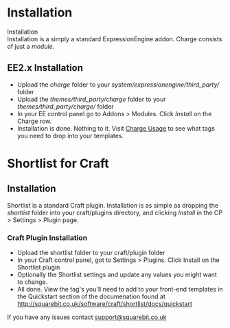 # Installation

Installation	
Installation is a simply a standard ExpressionEngine addon. Charge consists of just a _module_.


## EE2.x Installation</h3>

* Upload the *charge* folder to your *system/expressionengine/third_party/* folder
* Upload the *themes/third_party/charge* folder to your *themes/third_party/charge/* folder
* In your EE control panel go to Addons > Modules. Click _Install_ on the Charge row.
* Installation is done. Nothing to it. Visit [Charge Usage](http://squarebit.co.uk/charge/docs/usage#content) to see what tags you need to drop into your templates.

# Shortlist for Craft

## Installation

Shortlist is a standard Craft plugin. Installation is as simple as dropping the *shortlist* folder into your craft/plugins directory, and clicking *Install* in the CP > Settings > Plugin page.

### Craft Plugin Installation

* Upload the shortlist folder to your craft/plugin folder
* In your Craft control panel, got to Settings > Plugins. Click Install on the Shortlist plugin
* Optionally the Shortlist settings and update any values you might want to change.
* All done. View the tag's you'll need to add to your front-end templates in the Quickstart section of the documenation found at http://squarebit.co.uk/software/craft/shortlist/docs/quickstart


If you have any issues contact support@squarebit.co.uk






